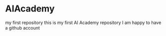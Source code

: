 # AIAcademy
my first repository
this is my first AI Academy repository
I am happy to have a github account
